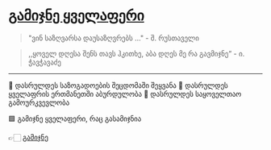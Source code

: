 # [გამიჯნე ყველაფერი](https://gamijne.netlify.app/ "გამიჯნე ყველაფერი")

> "ვინ საზღვარსა დაუსაზღვრებს ..." - შ. რუსთაველი

> ,,ყოველ დღესა შენს თავს ჰკითხე, აბა დღეს მე რა გავმიჯნე” - ი. ჭავჭავაძე

---

🔴 დასრულდეს საზოგადოების შეცდომაში შეყვანა
🔴 დასრულდეს ყველაფრის ერთმანეთში აბურდულობა
🔴 დასრულდეს საყოველთაო გამოურკვევლობა

🟩 გამიჯნე ყველაფერი, რაც გასამიჯნია

👉🏻 [გამიჯნე](https://gamijne.netlify.app/ "გამიჯნე")
